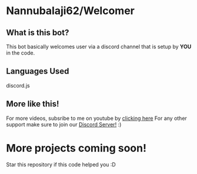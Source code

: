 # Nannubalaji62/Welcomer

## What is this bot?
This bot basically welcomes user via a discord channel that is setup by **YOU** in the code.


## Languages Used
discord.js

## More like this!
For more videos, subsribe to me on youtube by [clicking here](https://www.youtube.com/channel/shadowandthenan69)
For any other support make sure to join our [Discord Server!](https://discord.gg/j2TnF2gRA2) :)

# More projects coming soon!

Star this repository if this code helped you :D
